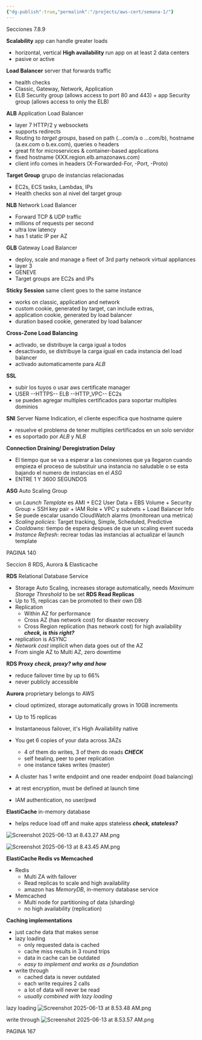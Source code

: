```yaml
---
{"dg-publish":true,"permalink":"/projects/aws-cert/semana-1/"}
---
```


Secciones 7.8.9

**Scalability** app can handle greater loads
- horizontal, vertical
**High availability** run app on at least 2 data centers
- pasive or active

**Load Balancer** server that forwards traffic
- health checks
- Classic, Gateway, Network, Application
- ELB Security group (allows access to port 80 and 443) + app Security group (allows access to only the ELB)

**ALB** Application Load Balancer
- layer 7 HTTP/2 y websockets
- supports redirects
- Routing to *target groups*, based on path (...com/a o ...com/b), hostname (a.ex.com o b.ex.com), queries o headers
- great fit for microservices & container-based applications
- fixed hostname (XXX.region.elb.amazonaws.com)
- client info comes in headers (X-Forwarded-For, -Port, -Proto)

**Target Group** grupo de instancias relacionadas
- EC2s, ECS tasks, Lambdas, IPs
- Health checks son al nivel del target group

**NLB** Network Load Balancer
- Forward TCP & UDP traffic 
- millions of requests per second
- ultra low latency 
- has 1 static IP per AZ

**GLB** Gateway Load Balancer
- deploy, scale and manage a fleet of 3rd party network virtual appliances
- layer 3
- GENEVE
- Target groups are EC2s and IPs

**Sticky Session** same client goes to the same instance
- works on classic, application and network
- custom cookie, generated by target, can include extras,
- application cookie, generated by load balancer
- duration based cookie, generated by load balancer

**Cross-Zone Load Balancing**
- activado, se distribuye la carga igual a todos
- desactivado, se distribuye la carga igual en cada instancia del load balancer
- activado automaticamente para *ALB*

**SSL**
- subir los tuyos o usar aws certificate manager 
-  USER  --HTTPS-- ELB --HTTP_VPC-- EC2s
- se pueden agregar multiples certificados para soportar multiples dominios

**SNI** Server Name Indication, el cliente especifica que hostname quiere
- resuelve el problema de tener multiples certificados en un solo servidor
- es soportado por *ALB* y *NLB*


**Connection Draining/ Deregistration Delay**
- El tiempo que se va a esperar a las conexiones que ya llegaron cuando empieza el proceso de substituir una instancia no saludable o se esta bajando el numero de instancias en el *ASG*
- ENTRE 1 Y 3600 SEGUNDOS 

**ASG** Auto Scaling Group
- un *Launch Template* es AMI + EC2 User Data + EBS Volume + Security Group + SSH key pair + IAM Role + VPC y subnets + Load Balancer Info
- Se puede escalar usando CloudWatch alarms (monitorean una metrica)
- *Scaling policies*: Target tracking, Simple, Scheduled, Predictive
- *Cooldowns*: tiempo de espera despues de que un scaling event suceda
- *Instance Refresh*: recrear todas las instancias al actualizar el launch template

PAGINA 140

Seccion 8 RDS, Aurora & Elasticache

**RDS** Relational Database Service
- Storage Auto Scaling, increases storage automatically, needs *Maximum Storage Threshold* to be set
**RDS Read Replicas** 
- Up to 15, replicas can be promoted to their own DB
- Replication
	- Within AZ for performance
	- Cross AZ (has network cost)  for disaster recovery
	- Cross Region replication (has network cost) for high availability ***check, is this right?***
- replication is ASYNC
- *Network cost* implicit when data goes out of the AZ 
- From single AZ to Multi AZ, zero downtime

**RDS Proxy** ***check, proxy? why and how***
- reduce failover time by up to 66%
- never publicly accessible

**Aurora** proprietary belongs to AWS
- cloud optimized, storage automatically grows in 10GB increments
- Up to 15 replicas
- Instantaneous failover, it's High Availability native

- You get 6 copies of your data across 3AZs
	- 4 of them do writes, 3 of them do reads ***CHECK***
	- self healing, peer to peer replication 
	- one instance takes writes (master)
- A cluster has 1 write endpoint and one reader endpoint (load balancing)

- at rest encryption, must be defined at launch time
- IAM authentication, no user/pwd

**ElastiCache** in-memory database
- helps reduce load off and make apps stateless ***check, stateless?*** 

![Screenshot 2025-06-13 at 8.43.27 AM.png](/img/user/Screenshot%202025-06-13%20at%208.43.27%20AM.png)

![Screenshot 2025-06-13 at 8.43.45 AM.png](/img/user/Screenshot%202025-06-13%20at%208.43.45%20AM.png)

**ElastiCache Redis vs Memcached**
- Redis
	- Multi ZA with failover
	- Read replicas to scale and high availability
	- amazon has *MemoryDB*, in-memory database service
- Memcached
	- Multi node for partitioning of data (sharding)
	- no high availability (replication)

**Caching implementations**
- just cache data that makes sense
- lazy loading 
	- only requested data is cached 
	- cache miss results in 3 round trips
	- data in cache can be outdated
	- *easy to implement and works as a foundation*
- write through 
	- cached data is never outdated
	- each write requires 2 calls
	- a lot of data will never be read
	- *usually combined with lazy loading*

lazy loading
![Screenshot 2025-06-13 at 8.53.48 AM.png](/img/user/Screenshot%202025-06-13%20at%208.53.48%20AM.png)

write through
![Screenshot 2025-06-13 at 8.53.57 AM.png](/img/user/Screenshot%202025-06-13%20at%208.53.57%20AM.png)


PAGINA 167










